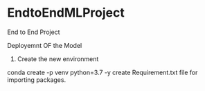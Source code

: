 # EndtoEndMLProject
End to End Project

Deployemnt OF the Model


1) Create the new environment

conda create -p venv python=3.7 -y
create Requirement.txt file for importing packages.

